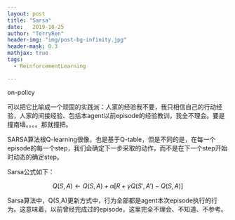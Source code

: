```yaml
---
layout: post
title: "Sarsa"
date:   2019-10-25
author: "TerryRen"
header-img: "img/post-bg-infinity.jpg"
header-mask: 0.3
mathjax: true
tags:
  - ReinforcementLearning

---
```

on-policy

可以把它比喻成一个顽固的实践派：人家的经验我不要，我只相信自己的行动经验，人家的间接经验、包括本agent以前episode的经验教训，我全不理会。要是撞南墙。。。。那就撞把。

SARSA算法根Q-learning很像，也是基于Q-table，但是不同的是，在每一个episode的每一个step，我们会确定下一步采取的动作，而不是在下一个step开始时动态的确定step。



Sarsa公式如下：


$$
Q(S,A) \leftarrow Q(S,A)+\alpha[R+\gamma Q(S',A')-Q(S,A)]
$$

Sarsa算法中，Q(S,A)更新方式中，行为全部都是agent本次episode执行的行为。这意味着，以前曾经完成过的episode，这里完全不理会、不知道、不参考。